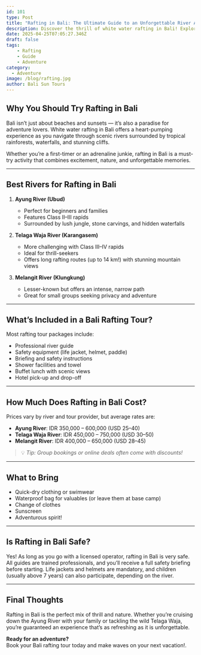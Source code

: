 ```yaml
---
id: 101
type: Post
title: "Rafting in Bali: The Ultimate Guide to an Unforgettable River Adventure"
description: Discover the thrill of white water rafting in Bali! Explore the best rivers, prices, safety tips, and what to expect on your next adventure. Perfect for beginners and thrill-seekers alike
date: 2025-04-25T07:05:27.346Z
draft: false
tags:
    - Rafting
    - Guide
    - Adventure
category:
  - Adventure
image: /blog/rafting.jpg
author: Bali Sun Tours
---
```


## Why You Should Try Rafting in Bali

Bali isn’t just about beaches and sunsets — it’s also a paradise for adventure lovers. White water rafting in Bali offers a heart-pumping experience as you navigate through scenic rivers surrounded by tropical rainforests, waterfalls, and stunning cliffs.

Whether you’re a first-timer or an adrenaline junkie, rafting in Bali is a must-try activity that combines excitement, nature, and unforgettable memories.

---

## Best Rivers for Rafting in Bali

1. **Ayung River (Ubud)**

   - Perfect for beginners and families
   - Features Class II–III rapids
   - Surrounded by lush jungle, stone carvings, and hidden waterfalls

2. **Telaga Waja River (Karangasem)**

   - More challenging with Class III–IV rapids
   - Ideal for thrill-seekers
   - Offers long rafting routes (up to 14 km!) with stunning mountain views

3. **Melangit River (Klungkung)**
   - Lesser-known but offers an intense, narrow path
   - Great for small groups seeking privacy and adventure

---

## What’s Included in a Bali Rafting Tour?

Most rafting tour packages include:

- Professional river guide
- Safety equipment (life jacket, helmet, paddle)
- Briefing and safety instructions
- Shower facilities and towel
- Buffet lunch with scenic views
- Hotel pick-up and drop-off

---

## How Much Does Rafting in Bali Cost?

Prices vary by river and tour provider, but average rates are:

- **Ayung River**: IDR 350,000 – 600,000 (USD 25–40)
- **Telaga Waja River**: IDR 450,000 – 750,000 (USD 30–50)
- **Melangit River**: IDR 400,000 – 650,000 (USD 28–45)

> 💡 _Tip: Group bookings or online deals often come with discounts!_

---

## What to Bring

- Quick-dry clothing or swimwear
- Waterproof bag for valuables (or leave them at base camp)
- Change of clothes
- Sunscreen
- Adventurous spirit!

---

## Is Rafting in Bali Safe?

Yes! As long as you go with a licensed operator, rafting in Bali is very safe. All guides are trained professionals, and you’ll receive a full safety briefing before starting. Life jackets and helmets are mandatory, and children (usually above 7 years) can also participate, depending on the river.

---

## Final Thoughts

Rafting in Bali is the perfect mix of thrill and nature. Whether you’re cruising down the Ayung River with your family or tackling the wild Telaga Waja, you’re guaranteed an experience that’s as refreshing as it is unforgettable.

**Ready for an adventure?**  
Book your Bali rafting tour today and make waves on your next vacation!.
